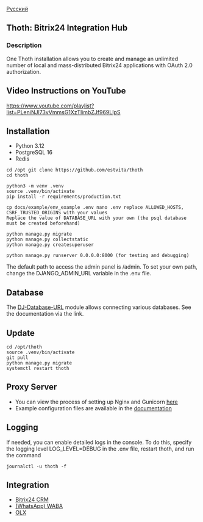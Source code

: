 [Русский](README_ru.md)

## Thoth: Bitrix24 Integration Hub 

### Description

One Thoth installation allows you to create and manage an unlimited number of local and mass-distributed Bitrix24 applications with OAuth 2.0 authorization.

## Video Instructions on YouTube

https://www.youtube.com/playlist?list=PLeniNJl73vVmmsG1XzTlimbZJf969LIpS

## Installation

+ Python 3.12
+ PostgreSQL 16
+ Redis

```
cd /opt git clone https://github.com/estvita/thoth
cd thoth

python3 -m venv .venv
source .venv/bin/activate
pip install -r requirements/production.txt

cp docs/example/env_example .env nano .env replace ALLOWED_HOSTS, CSRF_TRUSTED_ORIGINS with your values 
Replace the value of DATABASE_URL with your own (the psql database must be created beforehand)

python manage.py migrate 
python manage.py collectstatic 
python manage.py createsuperuser

python manage.py runserver 0.0.0.0:8000 (for testing and debugging)
```


The default path to access the admin panel is /admin. To set your own path, change the DJANGO_ADMIN_URL variable in the .env file.

## Database
The [DJ-Database-URL](https://github.com/jazzband/dj-database-url?tab=readme-ov-file#url-schema) module allows connecting various databases. See the documentation via the link.

## Update

```
cd /opt/thoth
source .venv/bin/activate
git pull
python manage.py migrate
systemctl restart thoth
```


## Proxy Server
+ You can view the process of setting up Nginx and Gunicorn [here](https://www.digitalocean.com/community/tutorials/how-to-set-up-django-with-postgres-nginx-and-gunicorn-on-ubuntu)
+ Example configuration files are available in the [documentation](docs/example)

## Logging
If needed, you can enable detailed logs in the console. To do this, specify the logging level LOG_LEVEL=DEBUG in the .env file, restart thoth, and run the command

```
journalctl -u thoth -f
```


## Integration

+ [Bitrix24 CRM](docs/bitrix.md)
+ [(WhatsApp) WABA](docs/waba.md)
+ [OLX](docs/olx.md)
